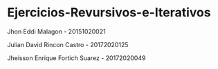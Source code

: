 # Ejercicios-Revursivos-e-Iterativos

Jhon Eddi Malagon - 20151020021

Julian David Rincon Castro - 20172020125

Jheisson Enrique Fortich Suarez - 20172020049
